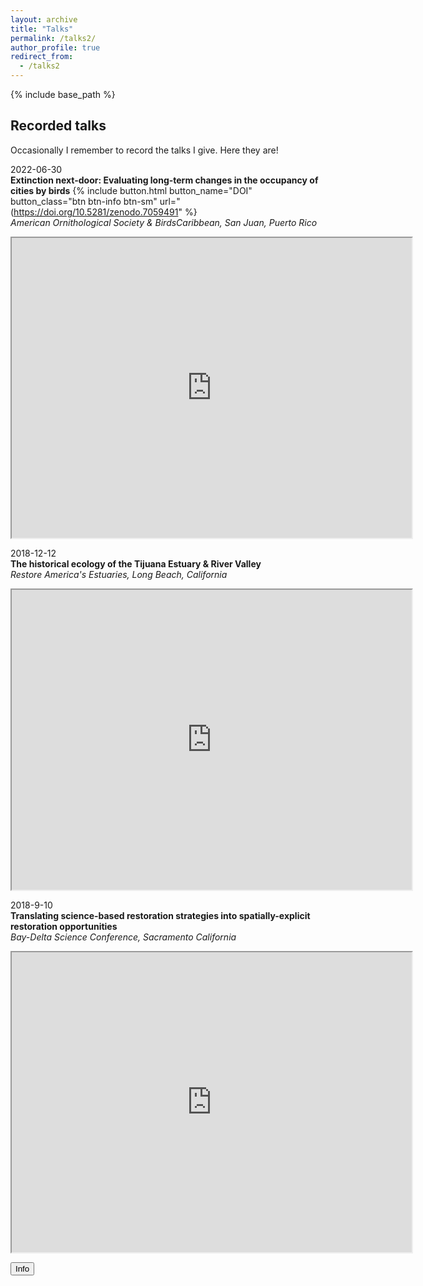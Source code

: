 ```yaml
---
layout: archive
title: "Talks"
permalink: /talks2/
author_profile: true
redirect_from:
  - /talks2
---
```


{% include base_path %}

## Recorded talks

Occasionally I remember to record the talks I give. Here they are!

2022-06-30  
**Extinction next-door: Evaluating long-term changes in the occupancy of cities by birds** {% include button.html button_name="DOI" button_class="btn btn-info btn-sm" url="(https://doi.org/10.5281/zenodo.7059491" %}  
*American Ornithological Society & BirdsCaribbean, San Juan, Puerto Rico*  
<iframe src="https://drive.google.com/file/d/17wn1oFZ4TNNZkaj2Xmyz39pND1os8C6S/preview" width="640" height="480" allow="autoplay"></iframe>  

2018-12-12  
**The historical ecology of the Tijuana Estuary & River Valley**  
*Restore America's Estuaries, Long Beach, California*  
<iframe src="https://drive.google.com/file/d/1BtJYkuLoWEMlz00dXuVZYOZbtq1_V1-T/preview" width="640" height="480" allow="autoplay"></iframe>  

2018-9-10  
**Translating science-based restoration strategies into spatially-explicit restoration opportunities**  
*Bay-Delta Science Conference, Sacramento California*  
<iframe src="https://drive.google.com/file/d/1HCjS24jJr5qcf9GeiOAqUkWcEfyXNJ7B/preview" width="640" height="480" allow="autoplay"></iframe>  

<button type="button" class="btn btn-outline-info">Info</button>